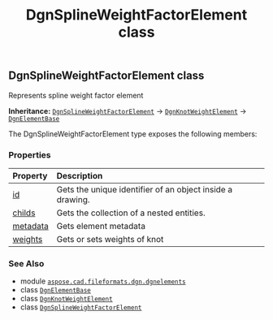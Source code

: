﻿---
title: DgnSplineWeightFactorElement class
second_title: Aspose.CAD for Python via .NET API References
description: 
type: docs
weight: 260
url: /python-net/aspose.cad.fileformats.dgn.dgnelements/dgnsplineweightfactorelement/
is_root: false
---

## DgnSplineWeightFactorElement class

Represents spline weight factor element



**Inheritance:** [`DgnSplineWeightFactorElement`](/cad/python-net/aspose.cad.fileformats.dgn.dgnelements/dgnsplineweightfactorelement) → 
[`DgnKnotWeightElement`](/cad/python-net/aspose.cad.fileformats.dgn.dgnelements/dgnknotweightelement) → 
[`DgnElementBase`](/cad/python-net/aspose.cad.fileformats.dgn.dgnelements/dgnelementbase)



The DgnSplineWeightFactorElement type exposes the following members:

### Properties
| Property | Description |
| :- | :- |
| [id](/cad/python-net/aspose.cad.fileformats.dgn.dgnelements/dgnsplineweightfactorelement/id) | Gets the unique identifier of an object inside a drawing. |
| [childs](/cad/python-net/aspose.cad.fileformats.dgn.dgnelements/dgnsplineweightfactorelement/childs) | Gets the collection of a nested entities. |
| [metadata](/cad/python-net/aspose.cad.fileformats.dgn.dgnelements/dgnsplineweightfactorelement/metadata) | Gets element metadata |
| [weights](/cad/python-net/aspose.cad.fileformats.dgn.dgnelements/dgnsplineweightfactorelement/weights) | Gets or sets weights of knot |



### See Also
* module [`aspose.cad.fileformats.dgn.dgnelements`](..)
* class [`DgnElementBase`](/cad/python-net/aspose.cad.fileformats.dgn.dgnelements/dgnelementbase)
* class [`DgnKnotWeightElement`](/cad/python-net/aspose.cad.fileformats.dgn.dgnelements/dgnknotweightelement)
* class [`DgnSplineWeightFactorElement`](/cad/python-net/aspose.cad.fileformats.dgn.dgnelements/dgnsplineweightfactorelement)
